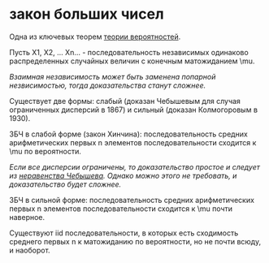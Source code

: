 # закон больших чисел
Одна из ключевых теорем [теории вероятностей](%D1%82%D0%B5%D0%BE%D1%80%D0%B8%D1%8F%20%D0%B2%D0%B5%D1%80%D0%BE%D1%8F%D1%82%D0%BD%D0%BE%D1%81%D1%82%D0%B5%D0%B9).

Пусть X1, X2, … Xn… - последовательность независимых одинаково распределенных случайных величин с конечным матожиданием \\mu.

_Взаимная независимость может быть заменена попарной незвисимостью, тогда доказательства станут сложнее._

Существует две формы: слабый (доказан Чебышевым для случая ограниченных дисперсий в 1867) и сильный (доказан Колмогоровым в 1930).

ЗБЧ в слабой форме (закон Хинчина): последовательность средних арифметических первых n элементов последовательности сходится к \\mu по вероятности. 

_Если все дисперсии ограничены, то доказательство простое и следует из_ [_неравенства Чебышева_](%D0%BD%D0%B5%D1%80%D0%B0%D0%B2%D0%B5%D0%BD%D1%81%D1%82%D0%B2%D0%BE%20%D0%A7%D0%B5%D0%B1%D1%8B%D1%88%D0%B5%D0%B2%D0%B0)_. Однако можно этого не требовать, и доказательство будет сложнее._

ЗБЧ в сильной форме: последовательность средних арифметических первых n элементов последовательности сходится к \\mu почти наверное.

Существуют iid последовательности, в которых есть сходимость среднего первых n к матожиданию по вероятности, но не почти всюду, и наоборот.